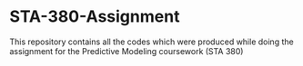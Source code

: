 # STA-380-Assignment
This repository contains all the codes which were produced while doing the assignment for the Predictive Modeling coursework (STA 380)
